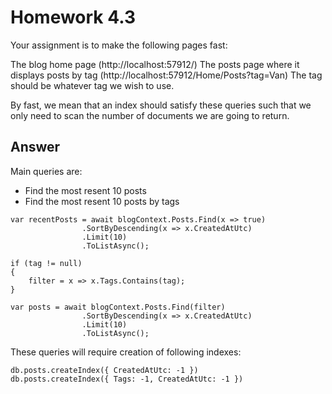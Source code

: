 # Homework 4.3

Your assignment is to make the following pages fast:

The blog home page (http://localhost:57912/)
The posts page where it displays posts by tag (http://localhost:57912/Home/Posts?tag=Van)
The tag should be whatever tag we wish to use.

By fast, we mean that an index should satisfy these queries such that we only need to scan the number of documents we are going to return.

## Answer

Main queries are:
* Find the most resent 10 posts
* Find the most resent 10 posts by tags

```
var recentPosts = await blogContext.Posts.Find(x => true)
                .SortByDescending(x => x.CreatedAtUtc)
                .Limit(10)
                .ToListAsync();
```

```             
if (tag != null)
{
    filter = x => x.Tags.Contains(tag);
}
                
var posts = await blogContext.Posts.Find(filter)
                .SortByDescending(x => x.CreatedAtUtc)
                .Limit(10)
                .ToListAsync();
```

These queries will require creation of following indexes:
```
db.posts.createIndex({ CreatedAtUtc: -1 })
db.posts.createIndex({ Tags: -1, CreatedAtUtc: -1 })
```